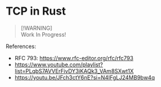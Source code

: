 # TCP in Rust

> [!WARNING]\
> Work In Progress!

References:

- RFC 793: https://www.rfc-editor.org/rfc/rfc793
- https://www.youtube.com/playlist?list=PLqbS7AVVErFivDY3iKAQk3_VAm8SXwt1X
- https://youtu.be/JFch3ctY6nE?si=N4IFgLJ24MB9bw4q
